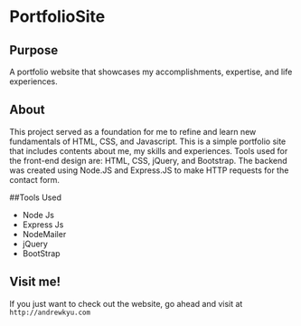 # PortfolioSite

## Purpose
A portfolio website that showcases my accomplishments, expertise, and life experiences. 

## About
This project served as a foundation for me to refine and learn new fundamentals of HTML, CSS, and Javascript. This is a simple portfolio site that includes contents about me, my skills and experiences. Tools used for the front-end design are: HTML, CSS, jQuery, and Bootstrap. The backend was created using Node.JS and Express.JS to make HTTP requests for the contact form. 

##Tools Used
- Node Js
- Express Js
- NodeMailer
- jQuery
- BootStrap

## Visit me!
If you just want to check out the website, go ahead and visit at `http://andrewkyu.com`





